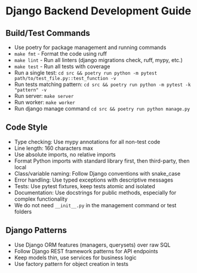 # Django Backend Development Guide

## Build/Test Commands
- Use poetry for package management and running commands
- `make fmt` - Format the code using ruff
- `make lint` - Run all linters (django migrations check, ruff, mypy, etc.)
- `make test` - Run all tests with coverage
- Run a single test: `cd src && poetry run python -m pytest path/to/test_file.py::test_function -v`
- Run tests matching pattern: `cd src && poetry run python -m pytest -k "pattern" -v`
- Run server: `make server`
- Run worker: `make worker`
- Run django manage command `cd src && poetry run python manage.py`

## Code Style
- Type checking: Use mypy annotations for all non-test code
- Line length: 160 characters max
- Use absolute imports, no relative imports
- Format Python imports with standard library first, then third-party, then local
- Class/variable naming: Follow Django conventions with snake_case
- Error handling: Use typed exceptions with descriptive messages
- Tests: Use pytest fixtures, keep tests atomic and isolated
- Documentation: Use docstrings for public methods, especially for complex functionality
- We do not need `__init__.py` in the management command or test folders

## Django Patterns
- Use Django ORM features (managers, querysets) over raw SQL
- Follow Django REST framework patterns for API endpoints
- Keep models thin, use services for business logic
- Use factory pattern for object creation in tests
